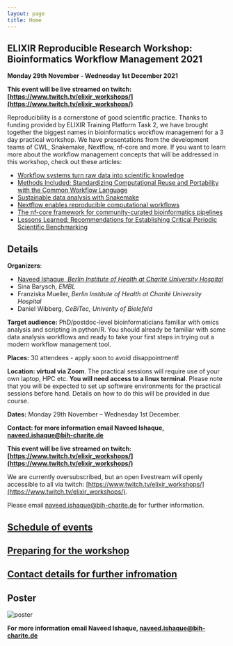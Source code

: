 ```yaml
---
layout: page
title: Home
---
```


## ELIXIR Reproducible Research Workshop: Bioinformatics Workflow Management 2021

**Monday 29th November - Wednesday 1st December 2021**

**This event will be live streamed on twitch: [https://www.twitch.tv/elixir_workshops/](https://www.twitch.tv/elixir_workshops/)**

Reproducibility is a cornerstone of good scientific practice. Thanks to funding provided by ELIXIR Training Platform Task 2, we have brought together the biggest names in bioinformatics workflow management for a 3 day practical workshop. We have presentations from the development teams of CWL, Snakemake, Nextflow, nf-core and more. If you want to learn more about the workflow management concepts that will be addressed in this workshop, check out these articles:
 - [Workflow systems turn raw data into scientific knowledge](https://doi.org/10.1038/d41586-019-02619-z)
 - [Methods Included: Standardizing Computational Reuse and Portability with the Common Workflow Language](https://arxiv.org/abs/2105.07028)
 - [Sustainable data analysis with Snakemake](https://f1000research.com/articles/10-33/v1)
 - [Nextflow enables reproducible computational workflows](https://doi.org/10.1038/nbt.3820)
 - [The nf-core framework for community-curated bioinformatics pipelines](https://doi.org/10.1038/s41587-020-0439-x)
 - [Lessons Learned: Recommendations for Establishing Critical Periodic Scientific Benchmarking](https://doi.org/10.1101/181677)

## Details

**Organizers**: 
- [Naveed Ishaque, *Berlin Institute of Health at Charité University Hospital*](naveed.ishaque@charite.de)
- Sina Barysch, *EMBL*
- Franziska Mueller, *Berlin Institute of Health at Charité University Hospital*
- Daniel Wibberg, *CeBiTec, Univerity of Bielefeld*

**Target audience:** PhD/postdoc-level bioinformaticians familiar with omics analysis and scripting in python/R. You should already be familiar with some data analysis workflows and ready to take your first steps in trying out a modern workflow management tool.

**Places:** 30 attendees - apply soon to avoid disappointment!

**Location: virtual via Zoom**. The practical sessions will require use of your own laptop, HPC etc. **You will need access to a linux terminal**. Please note that you will be expected to set up software environments for the practical sessions before hand. Details on how to do this will be provided in due course.

**Dates:** Monday 29th November – Wednesday 1st December.

**Contact: for more information email Naveed Ishaque, [naveed.ishaque@bih-charite.de](naveed.ishaque@bih-charite.de)**

**This event will be live streamed on twitch: [https://www.twitch.tv/elixir_workshops/](https://www.twitch.tv/elixir_workshops/)**

We are currently oversubscribed, but an open livestream will openly accessible to all via twitch: [https://www.twitch.tv/elixir_workshops/](https://www.twitch.tv/elixir_workshops/). 

Please email naveed.ishaque@bih-charite.de for further information.

## [Schedule of events](schedule.html)

## [Preparing for the workshop](preparation.html)

## [Contact details for further infromation](contact.html)

## Poster

![poster](https://user-images.githubusercontent.com/92855176/138649774-e77fad4b-1b9c-425f-b7e3-29700a441caf.png)

**For more information email Naveed Ishaque, [naveed.ishaque@bih-charite.de](naveed.ishaque@bih-charite.de)**

